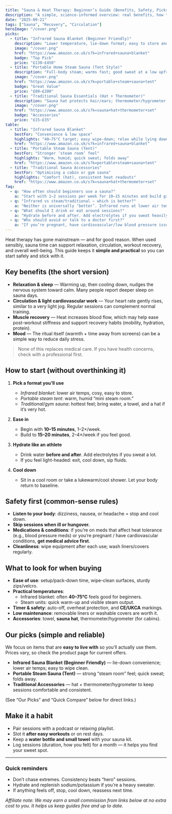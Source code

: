 ```yaml
---
title: "Sauna & Heat Therapy: Beginner’s Guide (Benefits, Safety, Picks)"
description: "A simple, science-informed overview: real benefits, how to start, safety tips, and beginner-friendly gear."
date: "2025-09-21"
tags: ["Sauna", "Recovery", "Circulation"]
heroImage: "/cover.png"
picks:
  - title: "Infrared Sauna Blanket (Beginner Friendly)"
    description: "Lower temperature, lie-down format; easy to store and clean; great entry point."
    image: "/cover.png"
    href: "https://www.amazon.co.uk/s?k=infrared+sauna+blanket"
    badge: "Top Pick"
    price: "£130–£450"
  - title: "Portable Home Steam Sauna (Tent Style)"
    description: "Full-body steam; warms fast; good sweat at a low upfront cost."
    image: "/cover.png"
    href: "https://www.amazon.co.uk/s?k=portable+steam+sauna+tent"
    badge: "Great Value"
    price: "£80–£200"
  - title: "Traditional Sauna Essentials (Hat + Thermometer)"
    description: "Sauna hat protects hair/ears; thermometer/hygrometer helps hit your target heat and humidity."
    image: "/cover.png"
    href: "https://www.amazon.co.uk/s?k=sauna+hat+thermometer+set"
    badge: "Accessories"
    price: "£15–£35"
table:
  - title: "Infrared Sauna Blanket"
    bestFor: "Convenience & low space"
    highlights: "40–75°C target; easy wipe-down; relax while lying down"
    href: "https://www.amazon.co.uk/s?k=infrared+sauna+blanket"
  - title: "Portable Steam Sauna (Tent)"
    bestFor: "Stronger ‘steam room’ feel"
    highlights: "Warm, humid; quick sweat; folds away"
    href: "https://www.amazon.co.uk/s?k=portable+steam+sauna+tent"
  - title: "Traditional Sauna Accessories"
    bestFor: "Optimising a cabin or gym sauna"
    highlights: "Comfort (hat), consistent heat readouts"
    href: "https://www.amazon.co.uk/s?k=sauna+hat+thermometer+set"
faq:
  - q: "How often should beginners use a sauna?"
    a: "Start with 1–2 sessions per week for 10–15 minutes and build gradually (e.g., up to 3–4 sessions of 15–20 minutes) as you feel comfortable."
  - q: "Infrared vs steam/traditional — which is better?"
    a: "Neither is universally ‘better’. Infrared runs at lower air temperatures and can feel gentler, while steam/traditional feel hotter and more humid. Choose what you’ll use consistently."
  - q: "What should I drink or eat around sessions?"
    a: "Hydrate before and after. Add electrolytes if you sweat heavily. A light, salty snack post-session can help; avoid alcohol."
  - q: "Who should avoid or talk to a doctor first?"
    a: "If you’re pregnant, have cardiovascular/low blood pressure issues, are ill/dehydrated, or take medications affecting heat tolerance, speak with a healthcare professional first."
---
```


Heat therapy has gone mainstream — and for good reason. When used sensibly, sauna time can support relaxation, circulation, workout recovery, and overall well-being. This guide keeps it **simple and practical** so you can start safely and stick with it.

## Key benefits (the short version)

- **Relaxation & sleep** — Warming up, then cooling down, nudges the nervous system toward calm. Many people report deeper sleep on sauna days.  
- **Circulation & light cardiovascular work** — Your heart rate gently rises, similar to a very light jog. Regular sessions can complement normal training.  
- **Muscle recovery** — Heat increases blood flow, which may help ease post-workout stiffness and support recovery habits (mobility, hydration, protein).  
- **Mood** — The ritual itself (warmth + time away from screens) can be a simple way to reduce daily stress.

> None of this replaces medical care. If you have health concerns, check with a professional first.

## How to start (without overthinking it)

1. **Pick a format you’ll use**  
   - *Infrared blanket*: lower air temps, cosy, easy to store.  
   - *Portable steam tent*: warm, humid “mini steam room.”  
   - *Traditional/gym sauna*: hottest feel; bring water, a towel, and a hat if it’s very hot.

2. **Ease in**  
   - Begin with **10–15 minutes**, 1–2×/week.  
   - Build to **15–20 minutes**, 2–4×/week if you feel good.

3. **Hydrate like an athlete**  
   - Drink water **before and after**. Add electrolytes if you sweat a lot.  
   - If you feel light-headed: exit, cool down, sip fluids.

4. **Cool down**  
   - Sit in a cool room or take a lukewarm/cool shower. Let your body return to baseline.

## Safety first (common-sense rules)

- **Listen to your body**: dizziness, nausea, or headache = stop and cool down.  
- **Skip sessions when ill or hungover.**  
- **Medications & conditions**: if you’re on meds that affect heat tolerance (e.g., blood pressure meds) or you’re pregnant / have cardiovascular conditions, **get medical advice first**.  
- **Cleanliness**: wipe equipment after each use; wash liners/covers regularly.

## What to look for when buying

- **Ease of use**: setup/pack-down time, wipe-clean surfaces, sturdy zips/velcro.  
- **Practical temperatures**:  
  - Infrared blanket: often **40–75°C** feels good for beginners.  
  - Steam units: quick warm-up and visible steam output.  
- **Timer & safety**: auto-off, overheat protection, and **CE/UKCA** markings.  
- **Low maintenance**: removable liners or washable covers are worth it.  
- **Accessories**: towel, **sauna hat**, thermometer/hygrometer (for cabins).

## Our picks (simple and reliable)

We focus on items that are **easy to live with** so you’ll actually use them. Prices vary, so check the product page for current offers.

- **Infrared Sauna Blanket (Beginner Friendly)** — lie-down convenience; lower air temps; easy to wipe clean.  
- **Portable Steam Sauna (Tent)** — strong “steam room” feel; quick sweat; folds away.  
- **Traditional Accessories** — hat + thermometer/hygrometer to keep sessions comfortable and consistent.

(See “Our Picks” and “Quick Compare” below for direct links.)

## Make it a habit

- Pair sessions with a podcast or relaxing playlist.  
- Slot it **after easy workouts** or on rest days.  
- Keep a **water bottle and small towel** with your sauna kit.  
- Log sessions (duration, how you felt) for a month — it helps you find your sweet spot.

---

### Quick reminders
- Don’t chase extremes. Consistency beats “hero” sessions.  
- Hydrate and replenish sodium/potassium if you’re a heavy sweater.  
- If anything feels off, stop, cool down, reassess next time.

*Affiliate note: We may earn a small commission from links below at no extra cost to you. It helps us keep guides free and up to date.*
